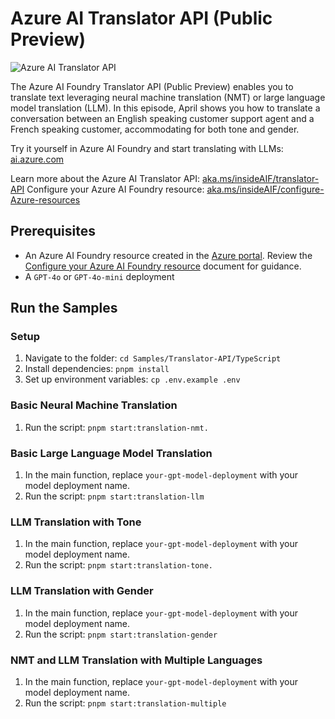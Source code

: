 # Azure AI Translator API (Public Preview)

![Azure AI Translator API](../../Images/thumbnail-translator-API.png)

The Azure AI Foundry Translator API (Public Preview) enables you to translate text leveraging neural machine translation (NMT) or large language model translation (LLM). In this episode, April shows you how to translate a conversation between an English speaking customer support agent and a French speaking customer, accommodating for both tone and gender.

Try it yourself in Azure AI Foundry and start translating with LLMs: [ai.azure.com](https://ai.azure.com)

Learn more about the Azure AI Translator API: [aka.ms/insideAIF/translator-API](https://aka.ms/insideAIF/translator-API)
Configure your Azure AI Foundry resource: [aka.ms/insideAIF/configure-Azure-resources](https://aka.ms/insideAIF/configure-Azure-resources)

## Prerequisites

- An Azure AI Foundry resource created in the [Azure portal](https://portal.azure.com). Review the [Configure your Azure AI Foundry resource](https://aka.ms/insideAIF/configure-Azure-resources) document for guidance.
- A `GPT-4o` or `GPT-4o-mini` deployment

## Run the Samples

### Setup

1. Navigate to the folder: `cd Samples/Translator-API/TypeScript`
1. Install dependencies: `pnpm install`
1. Set up environment variables: `cp .env.example .env`

### Basic Neural Machine Translation

1. Run the script: `pnpm start:translation-nmt.`

### Basic Large Language Model Translation

1. In the main function, replace `your-gpt-model-deployment` with your model deployment name.
1. Run the script: `pnpm start:translation-llm`

### LLM Translation with Tone

1. In the main function, replace `your-gpt-model-deployment` with your model deployment name.
1. Run the script: `pnpm start:translation-tone.`

### LLM Translation with Gender

1. In the main function, replace `your-gpt-model-deployment` with your model deployment name.
1. Run the script: `pnpm start:translation-gender`

### NMT and LLM Translation with Multiple Languages

1. In the main function, replace `your-gpt-model-deployment` with your model deployment name.
1. Run the script: `pnpm start:translation-multiple`